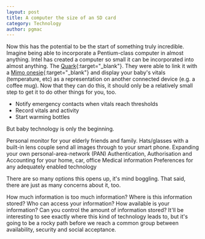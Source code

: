 ```yaml
---
layout: post
title: A computer the size of an SD card
category: Technology
author: pgmac
---
```

Now this has the potential to be the start of something truly incredible. Imagine being able to incorporate a Pentium-class computer in almost anything.  Intel has created a computer so small it can be incorporated into almost anything.  The [Quark](http://www.theverge.com/2014/1/6/5282472/intel-announces-edison-a-computer-the-size-of-an-sd-card){:target="_blank"}.  They were able to link it with a [Mimo onesie](http://mimobaby.com/mimo/){:target="_blank"} and display your baby's vitals (temperature, etc) as a representation on another connected device (e.g. a coffee mug). Now that they can do this, it should only be a relatively small step to get it to do other things for you, too.

* Notify emergency contacts when vitals reach thresholds
* Record vitals and activity
* Start warming bottles

But baby technology is only the beginning.

Personal monitor for your elderly friends and family.
Hats/glasses with a built-in lens couple send all images through to your smart phone.
Expanding your own personal-area-network (PAN)
Authentication, Authorisation and Accounting for your home, car, office
Medical information
Preferences for any adequately enabled technology


There are so many options this opens up, it's mind boggling.
That said, there are just as many concerns about it, too.

How much information is too much information?
Where is this information stored?
Who can access your information?
How available is your information?
Can you control the amount of information stored?
It'll be interesting to see exactly where this kind of technology leads to, but it's going to be a rocky path before we reach a common group between availability, security and social acceptance.